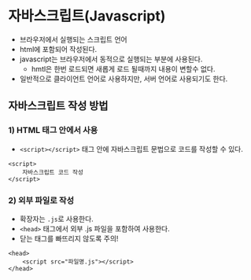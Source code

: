 # 자바스크립트(Javascript)

* 브라우저에서 실행되는 스크립트 언어
* html에 포함되어 작성된다.
* javascript는 브라우저에서 동적으로 실행되는 부분에 사용된다. 
    * hmtl은 한번 로드되면 새롭게 로드 될때까지 내용이 변할수 없다. 
* 일반적으로 클라이언트 언어로 사용하지만, 서버 언어로 사용되기도 한다.

## 자바스크립트 작성 방법
### 1) HTML 태그 안에서 사용
- `<script></script>` 태그 안에 자바스크립트 문법으로 코드를 작성할 수 있다.
```
<script>
    자바스크립트 코드 작성 
</script>
```

### 2) 외부 파일로 작성
- 확장자는 `.js`로 사용한다.
- `<head>` 태그에서 외부 .js 파일을 포함하여 사용한다.
- 닫는 태그를 빠뜨리지 않도록 주의!
```
<head>
    <script src="파일명.js"></script>
</head>
```
